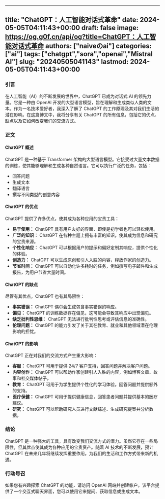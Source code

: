 
---
title: "ChatGPT：人工智能对话式革命"
date: 2024-05-05T04:11:43+00:00
draft: false
image: https://og.g0f.cn/api/og?title=ChatGPT：人工智能对话式革命
authors: ["naiveのai"]
categories: ["ai"]
tags: ["chatgpt","sora","openai","Mistral AI"]
slug: "20240505041143"
lastmod: 2024-05-05T04:11:43+00:00
---
### 引言

在人工智能（AI）的不断发展的世界中，ChatGPT 已成为对话式 AI 的领先力量。它是一种由 OpenAI 开发的大型语言模型，旨在理解和生成类似人类的文本。作为一名技术爱好者，我深入了解了 ChatGPT 的工作原理及其对我们生活的潜在影响。在这篇博文中，我将分享有关 ChatGPT 的所有信息，包括它的优点、缺点以及它如何改变我们的交流方式。

### 正文

#### ChatGPT 概述

ChatGPT 是一种基于 Transformer 架构的大型语言模型。它接受过大量文本数据的训练，使其能够理解和生成各种自然语言。它可以执行广泛的任务，包括：

- 回答问题
- 生成文本
- 翻译语言
- 撰写不同类型的创意内容

#### ChatGPT 的优点

ChatGPT 提供了许多优点，使其成为各种应用的宝贵工具：

- **易于使用：** ChatGPT 具有用户友好的界面，即使是初学者也可以轻松使用。
- **广泛的知识：** ChatGPT 在各种主题上拥有丰富的知识，使其成为信息和研究的宝贵来源。
- **个性化响应：** ChatGPT 可以根据用户的提示和偏好定制其响应，提供个性化的体验。
- **创造力：** ChatGPT 可以生成原创和引人入胜的内容，释放作家的创造力。
- **节省时间：** ChatGPT 可以自动化许多耗时的任务，例如撰写电子邮件和生成报告，为用户节省大量时间。

#### ChatGPT 的缺点

尽管有其优点，ChatGPT 也有其局限性：

- **事实错误：** ChatGPT 偶尔会生成包含事实错误的响应。
- **偏见：** ChatGPT 的训练数据存在偏见，这可能会导致其响应中出现偏见。
- **缺乏批判性思维：** ChatGPT 无法进行批判性思考或评估信息的准确性。
- **伦理问题：** ChatGPT 的能力引发了关于其在教育、就业和其他领域潜在伦理影响的担忧。

#### ChatGPT 的影响

ChatGPT 正在对我们的交流方式产生重大影响：

- **客服：** ChatGPT 可用于提供 24/7 客户支持，回答问题并解决客户问题。
- **内容创作：** ChatGPT 可以帮助作家创建引人入胜的内容，例如博客文章、故事和社交媒体帖子。
- **教育：** ChatGPT 可用于为学生提供个性化的学习体验，回答问题并提供额外的支持。
- **医疗保健：** ChatGPT 可用于提供健康信息，回答患者问题并提供基本的医疗建议。
- **研究：** ChatGPT 可以帮助研究人员进行文献综述、生成研究提案并分析数据。

### 结论

ChatGPT 是一种强大的工具，具有改变我们交流方式的潜力。虽然它存在一些局限性，但其优点使其成为各种应用的宝贵资产。随着 AI 技术的不断发展，预计 ChatGPT 在未来几年将继续发挥重要作用，为我们的生活和工作方式带来新的机遇。

### 行动号召

如果您有兴趣探索 ChatGPT 的功能，请访问 OpenAI 网站并创建帐户。该平台提供了一个交互式聊天界面，您可以使用它来提问、获取信息或生成文本。